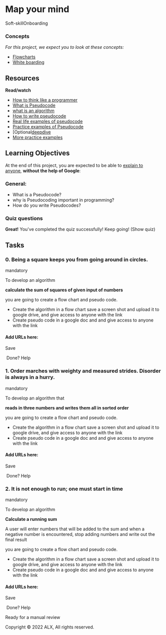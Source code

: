 Map your mind
=============

Soft-skillOnboarding

### Concepts

*For this project, we expect you to look at these concepts:*

-   [Flowcharts](https://alx-intranet.hbtn.io/concepts/130)
-   [White boarding](https://alx-intranet.hbtn.io/concepts/100000)

Resources
---------

**Read/watch**

-   [How to think like a programmer](https://alx-intranet.hbtn.io/rltoken/vggRUgr81Fe1ETcg5HOZUw "How to think like a programmer")
-   [What is Pseudocode](https://alx-intranet.hbtn.io/rltoken/VtAuIhExkulIcXWO1HEjNA "What is Pseudocode")
-   [what is an algorithm](https://alx-intranet.hbtn.io/rltoken/1DoPMSlrd_aa8It96jIsPw "what is an algorithm")
-   [How to write pseudocode](https://alx-intranet.hbtn.io/rltoken/aEYnUFEQA3Y5C6BC_WML9g "How to write pseudocode")
-   [Real life examples of pseudocode](https://alx-intranet.hbtn.io/rltoken/WLZr_hHlAp6Wn7JlbYX6Wg "Real life examples of pseudocode")
-   [Practice examples of Pseudocode](https://alx-intranet.hbtn.io/rltoken/uK32rdcsizZw0oylNGsF6A "Practice examples of Pseudocode")
-   [Optional[deepdive](https://alx-intranet.hbtn.io/rltoken/R3xUI09WVpadElDwnMcK7A "deepdive")
-   [More practice examples](https://alx-intranet.hbtn.io/rltoken/wOPej-BI-uv390BxWaLTLA "More practice examples")

Learning Objectives
-------------------

At the end of this project, you are expected to be able to [explain to anyone](https://alx-intranet.hbtn.io/rltoken/fYOfufIvmboPDgc8bIS9Tw "explain to anyone"), **without the help of Google**:

### General:

-   What is a Pseudocode?
-   why is Pseudocoding important in programming?
-   How do you write Pseudocodes?

### Quiz questions

**Great!** You've completed the quiz successfully! Keep going! (Show quiz)

Tasks
-----

### 0\. Being a square keeps you from going around in circles.

mandatory

To develop an algorithm

**calculate the sum of squares of given input of numbers**

you are going to create a flow chart and pseudo code.

-   Create the algorithm in a flow chart save a screen shot and upload it to google drive, and give access to anyone with the link
-   Create pseudo code in a google doc and and give access to anyone with the link

#### Add URLs here:

Save

 Done? Help

### 1\. Order marches with weighty and measured strides. Disorder is always in a hurry.

mandatory

To develop an algorithm that

**reads in three numbers and writes them all in sorted order**

you are going to create a flow chart and pseudo code.

-   Create the algorithm in a flow chart save a screen shot and upload it to google drive, and give access to anyone with the link
-   Create pseudo code in a google doc and and give access to anyone with the link

#### Add URLs here:

Save

 Done? Help

### 2\. It is not enough to run; one must start in time

mandatory

To develop an algorithm

**Calculate a running sum**

A user will enter numbers that will be added to the sum and when a negative number is encountered, stop adding numbers and write out the final result

you are going to create a flow chart and pseudo code.

-   Create the algorithm in a flow chart save a screen shot and upload it to google drive, and give access to anyone with the link
-   Create pseudo code in a google doc and and give access to anyone with the link

#### Add URLs here:

Save

 Done? Help

Ready for a manual review

Copyright © 2022 ALX, All rights reserved.
